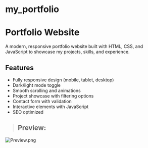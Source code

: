 # my_portfolio
# Portfolio Website

A modern, responsive portfolio website built with HTML, CSS, and JavaScript to showcase my projects, skills, and experience.

## Features

- Fully responsive design (mobile, tablet, desktop)
- Dark/light mode toggle
- Smooth scrolling and animations
- Project showcase with filtering options
- Contact form with validation
- Interactive elements with JavaScript
- SEO optimized 

> ## Preview:
![Preview.png](https://github.com/madhu27k/my_portfolio/Portfolio-Website/assets/img/screenshot.png)
